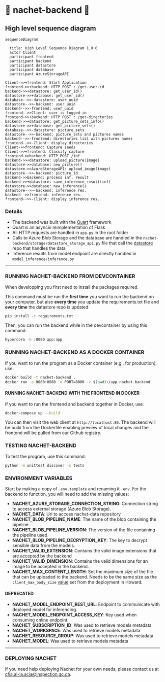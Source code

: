 # :microscope: nachet-backend 🌱

## High level sequence diagram

```mermaid
sequenceDiagram

  title: High Level Sequence Diagram 1.0.0
  actor Client
  participant frontend
  participant backend
  participant datastore
  participant database
  participant AzureStorageAPI

Client->>+frontend: Start Application
frontend->>+backend: HTTP POST : /get-user-id
backend->>+datastore: get_user_id()
datastore->>+database: get_user_id()
database-->>-datastore: user_uuid
datastore-->>-backend: user_uuid
backend-->>-frontend: user_uuid
frontend-->>Client: user is logged in
frontend->>+backend: HTTP POST : /get-directories
backend->>+datastore: get_picture_sets_info()
datastore->>+database: get_picture_sets()
database-->>-datastore: picture_sets
datastore-->>-backend: picture_sets and pictures names
backend-->>-frontend: directories list with pictures names
frontend-->>-Client: display directories
Client->>frontend: Capture seeds
Client->>+frontend: Classify capture
frontend->>backend: HTTP POST /inf
backend->>+datastore: upload_picture(image)
datastore->>database: new_picture()
datastore->>AzureStorageAPI: upload_image(image)
datastore-->>-backend: picture_id
backend->>backend: process inf. result
backend->>+datastore: save_inference_result(inf)
datastore->>database: new_inference()
datastore-->>-backend: inference res.
backend-->>frontend: inference res.
frontend-->>-Client: display inference res.
```

### Details

- The backend was built with the [Quart](http://pgjones.gitlab.io/quart/)
  framework
- Quart is an asyncio reimplementation of Flask
- All HTTP requests are handled in `app.py` in the root folder
- Calls to Azure Blob Storage and the database are handled in the
  `nachet-backend/storage/datastore_storage_api.py` file that call the
  [datastore](https://github.com/ai-cfia/ailab-datastore) repo that handles the
  data
- Inference results from model endpoint are directly handled in
  `model_inference/inference.py`

****

### RUNNING NACHET-BACKEND FROM DEVCONTAINER

When developping you first need to install the packages required.

This command must be run the **first time** you want to run the backend on your
computer, but also **every time** you update the requirements.txt file and
**every time** the datastore repo is updated

```bash
pip install -r requirements.txt
```

Then, you can run the backend while in the devcontainer by using this command:

```bash
hypercorn -b :8080 app:app
```

### RUNNING NACHET-BACKEND AS A DOCKER CONTAINER

If you want to run the program as a Docker container (e.g., for production),
use:

```bash
docker build -t nachet-backend .
docker run -p 8080:8080 -e PORT=8080 -v $(pwd):/app nachet-backend
```

#### RUNNING NACHET-BACKEND WITH THE FRONTEND IN DOCKER

If you want to run the frontend and backend together in Docker, use:

```bash
docker-compose up --build
```

You can then visit the web client at `http://localhost:80`. The backend will be
build from the Dockerfile enabling preview of local changes and the frontend
will be pulled from our Github registry.

### TESTING NACHET-BACKEND

To test the program, use this command:

```bash
python -m unittest discover -s tests
```

### ENVIRONMENT VARIABLES

Start by making a copy of `.env.template` and renaming it `.env`. For the
backend to function, you will need to add the missing values:

- **NACHET_AZURE_STORAGE_CONNECTION_STRING**: Connection string to access
  external storage (Azure Blob Storage).
- **NACHET_DATA**: Url to access nachet-data repository
- **NACHET_BLOB_PIPELINE_NAME**: The name of the blob containing the pipeline.
- **NACHET_BLOB_PIPELINE_VERSION**: The version of the file containing the
  pipeline used.
- **NACHET_BLOB_PIPELINE_DECRYPTION_KEY**: The key to decrypt sensible data from
  the models.
- **NACHET_VALID_EXTENSION**: Contains the valid image extensions that are
  accepted by the backend
- **NACHET_VALID_DIMENSION**: Contains the valid dimensions for an image to be
  accepted in the backend.
- **NACHET_MAX_CONTENT_LENGTH**: Set the maximum size of the file that can be
  uploaded to the backend. Needs to be the same size as the
  `client_max_body_size`
  [value](https://github.com/ai-cfia/howard/blob/dedee069f051ba743122084fcb5d5c97c2499359/kubernetes/aks/apps/nachet/base/nachet-ingress.yaml#L13)
  set from the deployment in Howard.

#### DEPRECATED

- **NACHET_MODEL_ENDPOINT_REST_URL**: Endpoint to communicate with deployed
  model for inferencing.
- **NACHET_MODEL_ENDPOINT_ACCESS_KEY**: Key used when consuming online endpoint.
- **NACHET_SUBSCRIPTION_ID**: Was used to retrieve models metadata
- **NACHET_WORKSPACE**: Was used to retrieve models metadata
- **NACHET_RESOURCE_GROUP**: Was used to retrieve models metadata
- **NACHET_MODEL**: Was used to retrieve models metadata

****

### DEPLOYING NACHET

If you need help deploying Nachet for your own needs, please contact us at
<cfia.ai-ia.acia@inspection.gc.ca>.
